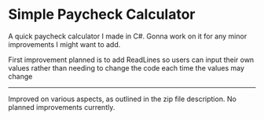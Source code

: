# Simple Paycheck Calculator
A quick paycheck calculator I made in C#. Gonna work on it for any minor improvements I might want to add.

First improvement planned is to add ReadLines so users can input their own values rather than needing to change the code each time the values may change

-------------------------------------------------------------------------------------------------------------------------------------------------------------------------

Improved on various aspects, as outlined in the zip file description. No planned improvements currently.

